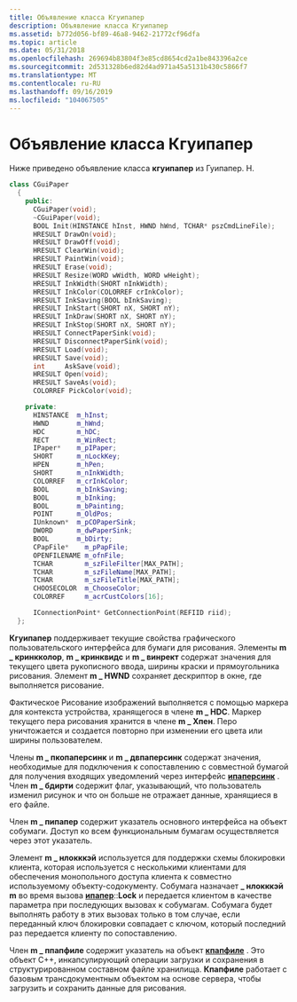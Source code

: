 ```yaml
---
title: Объявление класса Кгуипапер
description: Объявление класса Кгуипапер
ms.assetid: b772d056-bf89-46a8-9462-21772cf96dfa
ms.topic: article
ms.date: 05/31/2018
ms.openlocfilehash: 269694b83804f3e85cd8654cd2a1be843396a2ce
ms.sourcegitcommit: 2d531328b6ed82d4ad971a45a5131b430c5866f7
ms.translationtype: MT
ms.contentlocale: ru-RU
ms.lasthandoff: 09/16/2019
ms.locfileid: "104067505"
---
```

# <a name="cguipaper-class-declaration"></a>Объявление класса Кгуипапер

Ниже приведено объявление класса **кгуипапер** из Гуипапер. H.


```C++
class CGuiPaper
  {
    public:
      CGuiPaper(void);
      ~CGuiPaper(void);
      BOOL Init(HINSTANCE hInst, HWND hWnd, TCHAR* pszCmdLineFile);
      HRESULT DrawOn(void);
      HRESULT DrawOff(void);
      HRESULT ClearWin(void);
      HRESULT PaintWin(void);
      HRESULT Erase(void);
      HRESULT Resize(WORD wWidth, WORD wHeight);
      HRESULT InkWidth(SHORT nInkWidth);
      HRESULT InkColor(COLORREF crInkColor);
      HRESULT InkSaving(BOOL bInkSaving);
      HRESULT InkStart(SHORT nX, SHORT nY);
      HRESULT InkDraw(SHORT nX, SHORT nY);
      HRESULT InkStop(SHORT nX, SHORT nY);
      HRESULT ConnectPaperSink(void);
      HRESULT DisconnectPaperSink(void);
      HRESULT Load(void);
      HRESULT Save(void);
      int     AskSave(void);
      HRESULT Open(void);
      HRESULT SaveAs(void);
      COLORREF PickColor(void);

    private:
      HINSTANCE  m_hInst;
      HWND       m_hWnd;
      HDC        m_hDC;
      RECT       m_WinRect;
      IPaper*    m_pIPaper;
      SHORT      m_nLockKey;
      HPEN       m_hPen;
      SHORT      m_nInkWidth;
      COLORREF   m_crInkColor;
      BOOL       m_bInkSaving;
      BOOL       m_bInking;
      BOOL       m_bPainting;
      POINT      m_OldPos;
      IUnknown*  m_pCOPaperSink;
      DWORD      m_dwPaperSink;
      BOOL       m_bDirty;
      CPapFile*    m_pPapFile;
      OPENFILENAME m_ofnFile;
      TCHAR        m_szFileFilter[MAX_PATH];
      TCHAR        m_szFileName[MAX_PATH];
      TCHAR        m_szFileTitle[MAX_PATH];
      CHOOSECOLOR  m_ChooseColor;
      COLORREF     m_acrCustColors[16];

      IConnectionPoint* GetConnectionPoint(REFIID riid);
  };
```



**Кгуипапер** поддерживает текущие свойства графического пользовательского интерфейса для бумаги для рисования. Элементы **m \_ кринкколор**, **m \_ кринквидс** и **m \_ винрект** содержат значения для текущего цвета рукописного ввода, ширины краски и прямоугольника рисования. Элемент **m \_ HWND** сохраняет дескриптор в окне, где выполняется рисование.

Фактическое Рисование изображений выполняется с помощью маркера для контекста устройства, хранящегося в члене **m \_ HDC**. Маркер текущего пера рисования хранится в члене **m \_ Хпен**. Перо уничтожается и создается повторно при изменении его цвета или ширины пользователем.

Члены **m \_ пкопаперсинк** и **m \_ двпаперсинк** содержат значения, необходимые для подключения к сопоставлению с совместной бумагой для получения входящих уведомлений через интерфейс [**ипаперсинк**](ipapersink-methods.md) . Член **m \_ бдирти** содержит флаг, указывающий, что пользователь изменил рисунок и что он больше не отражает данные, хранящиеся в его файле.

Член **m \_ пипапер** содержит указатель основного интерфейса на объект собумаги. Доступ ко всем функциональным бумагам осуществляется через этот указатель.

Элемент **m \_ нлокккэй** используется для поддержки схемы блокировки клиента, которая используется с несколькими клиентами для обеспечения монопольного доступа клиента к совместно используемому объекту-содокументу. Собумага назначает **\_ нлокккэй m** во время вызова [**ипапер**](ipaper-methods.md)::**Lock** и передается клиентом в качестве параметра при последующих вызовах к собумагам. Собумага будет выполнять работу в этих вызовах только в том случае, если переданный ключ блокировки совпадает с ключом, который последний раз передается клиенту по сопоставлению.

Член **m \_ ппапфиле** содержит указатель на объект [**кпапфиле**](cpapfile-class-and-methods.md) . Это объект C++, инкапсулирующий операции загрузки и сохранения в структурированном составном файле хранилища. **Кпапфиле** работает с базовым трансдокументным объектом на основе сервера, чтобы загрузить и сохранить данные для рисования.

 

 




